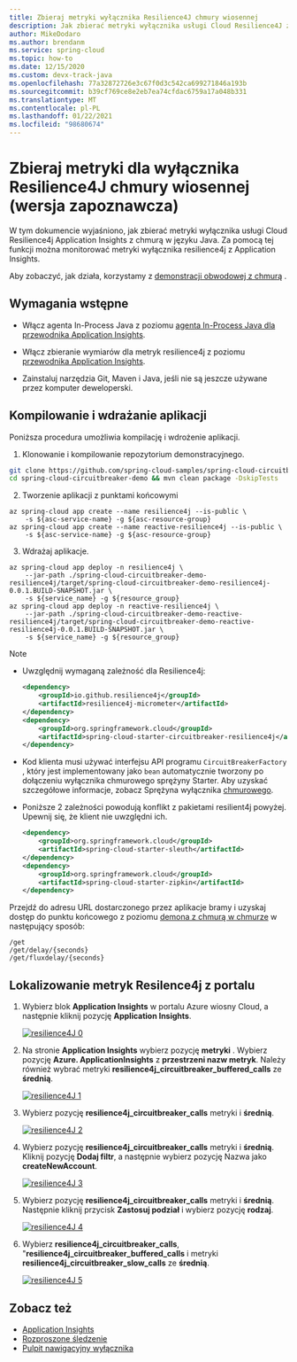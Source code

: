 ```yaml
---
title: Zbieraj metryki wyłącznika Resilience4J chmury wiosennej
description: Jak zbierać metryki wyłącznika usługi Cloud Resilience4J z chmurą.
author: MikeDodaro
ms.author: brendanm
ms.service: spring-cloud
ms.topic: how-to
ms.date: 12/15/2020
ms.custom: devx-track-java
ms.openlocfilehash: 77a32872726e3c67f0d3c542ca699271846a193b
ms.sourcegitcommit: b39cf769ce8e2eb7ea74cfdac6759a17a048b331
ms.translationtype: MT
ms.contentlocale: pl-PL
ms.lasthandoff: 01/22/2021
ms.locfileid: "98680674"
---
```

# <a name="collect-spring-cloud-resilience4j-circuit-breaker-metrics-preview"></a>Zbieraj metryki dla wyłącznika Resilience4J chmury wiosennej (wersja zapoznawcza)

W tym dokumencie wyjaśniono, jak zbierać metryki wyłącznika usługi Cloud Resilience4j Application Insights z chmurą w języku Java.  Za pomocą tej funkcji można monitorować metryki wyłącznika resilience4j z Application Insights.

Aby zobaczyć, jak działa, korzystamy z [demonstracji obwodowej z chmurą](https://github.com/spring-cloud-samples/spring-cloud-circuitbreaker-demo) .

## <a name="prerequisites"></a>Wymagania wstępne

* Włącz agenta In-Process Java z poziomu [agenta In-Process Java dla przewodnika Application Insights](https://docs.microsoft.com/azure/spring-cloud/spring-cloud-howto-application-insights#enable-java-in-process-agent-for-application-insights). 

* Włącz zbieranie wymiarów dla metryk resilience4j z poziomu [przewodnika Application Insights](https://docs.microsoft.com/azure/azure-monitor/app/pre-aggregated-metrics-log-metrics#custom-metrics-dimensions-and-pre-aggregation).

* Zainstaluj narzędzia Git, Maven i Java, jeśli nie są jeszcze używane przez komputer deweloperski.

## <a name="build-and-deploy-apps"></a>Kompilowanie i wdrażanie aplikacji

Poniższa procedura umożliwia kompilację i wdrożenie aplikacji.

1. Klonowanie i kompilowanie repozytorium demonstracyjnego.

```bash
git clone https://github.com/spring-cloud-samples/spring-cloud-circuitbreaker-demo.git
cd spring-cloud-circuitbreaker-demo && mvn clean package -DskipTests
```

2. Tworzenie aplikacji z punktami końcowymi

```azurecli
az spring-cloud app create --name resilience4j --is-public \
    -s ${asc-service-name} -g ${asc-resource-group}
az spring-cloud app create --name reactive-resilience4j --is-public \
    -s ${asc-service-name} -g ${asc-resource-group}
```

3. Wdrażaj aplikacje.

```azurecli
az spring-cloud app deploy -n resilience4j \
    --jar-path ./spring-cloud-circuitbreaker-demo-resilience4j/target/spring-cloud-circuitbreaker-demo-resilience4j-0.0.1.BUILD-SNAPSHOT.jar \
    -s ${service_name} -g ${resource_group}
az spring-cloud app deploy -n reactive-resilience4j \
    --jar-path ./spring-cloud-circuitbreaker-demo-reactive-resilience4j/target/spring-cloud-circuitbreaker-demo-reactive-resilience4j-0.0.1.BUILD-SNAPSHOT.jar \
    -s ${service_name} -g ${resource_group}
```

> [!Note]
>
> * Uwzględnij wymaganą zależność dla Resilience4j:
>
>   ```xml
>   <dependency>
>       <groupId>io.github.resilience4j</groupId>
>       <artifactId>resilience4j-micrometer</artifactId>
>   </dependency>
>   <dependency>
>       <groupId>org.springframework.cloud</groupId>
>       <artifactId>spring-cloud-starter-circuitbreaker-resilience4j</artifactId>
>   </dependency>
>   ```
> * Kod klienta musi używać interfejsu API programu `CircuitBreakerFactory` , który jest implementowany jako `bean` automatycznie tworzony po dołączeniu wyłącznika chmurowego sprężyny Starter. Aby uzyskać szczegółowe informacje, zobacz Sprężyna wyłącznika [chmurowego](https://spring.io/projects/spring-cloud-circuitbreaker#overview).
>
> * Poniższe 2 zależności powodują konflikt z pakietami resilient4j powyżej.  Upewnij się, że klient nie uwzględni ich.
>
>   ```xml
>   <dependency>
>       <groupId>org.springframework.cloud</groupId>
>       <artifactId>spring-cloud-starter-sleuth</artifactId>
>   </dependency>
>   <dependency>
>       <groupId>org.springframework.cloud</groupId>
>       <artifactId>spring-cloud-starter-zipkin</artifactId>
>   </dependency>
>   ```
>
>
> Przejdź do adresu URL dostarczonego przez aplikacje bramy i uzyskaj dostęp do punktu końcowego z poziomu [demona z chmurą w chmurze](https://github.com/spring-cloud-samples/spring-cloud-circuitbreaker-demo) w następujący sposób:
>
>   ```console
>   /get
>   /get/delay/{seconds}
>   /get/fluxdelay/{seconds}
>   ```

## <a name="locate-resilence4j-metrics-from-portal"></a>Lokalizowanie metryk Resilence4j z portalu

1. Wybierz blok **Application Insights** w portalu Azure wiosny Cloud, a następnie kliknij pozycję **Application Insights**.

   [![resilience4J 0](media/spring-cloud-resilience4j/resilience4J-0.png)](media/spring-cloud-resilience4j/resilience4J-0.PNG)

2. Na stronie **Application Insights** wybierz pozycję **metryki** .  Wybierz pozycję **Azure. ApplicationInsights** z **przestrzeni nazw metryk**.  Należy również wybrać metryki **resilience4j_circuitbreaker_buffered_calls** ze **średnią**.

   [![resilience4J 1](media/spring-cloud-resilience4j/resilience4J-1.png)](media/spring-cloud-resilience4j/resilience4J-1.PNG)

3. Wybierz pozycję **resilience4j_circuitbreaker_calls** metryki i **średnią**.

   [![resilience4J 2](media/spring-cloud-resilience4j/resilience4J-2.png)](media/spring-cloud-resilience4j/resilience4J-2.PNG)

4. Wybierz pozycję **resilience4j_circuitbreaker_calls**  metryki i **średnią**.  Kliknij pozycję **Dodaj filtr**, a następnie wybierz pozycję Nazwa jako **createNewAccount**.

   [![resilience4J 3](media/spring-cloud-resilience4j/resilience4J-3.png)](media/spring-cloud-resilience4j/resilience4J-3.PNG)

5. Wybierz pozycję **resilience4j_circuitbreaker_calls**  metryki i **średnią**.  Następnie kliknij przycisk **Zastosuj podział** i wybierz pozycję **rodzaj**.

   [![resilience4J 4](media/spring-cloud-resilience4j/resilience4J-4.png)](media/spring-cloud-resilience4j/resilience4J-4.PNG)

6. Wybierz **resilience4j_circuitbreaker_calls**, "**resilience4j_circuitbreaker_buffered_calls** i metryki **resilience4j_circuitbreaker_slow_calls** ze **średnią**.

   [![resilience4J 5](media/spring-cloud-resilience4j/resilience4j-5.png)](media/spring-cloud-resilience4j/resilience4j-5.PNG)

## <a name="see-also"></a>Zobacz też

* [Application Insights](https://docs.microsoft.com/azure/spring-cloud/spring-cloud-howto-application-insights)
* [Rozproszone śledzenie](spring-cloud-tutorial-distributed-tracing.md)
* [Pulpit nawigacyjny wyłącznika](spring-cloud-tutorial-circuit-breaker.md)